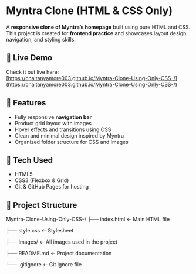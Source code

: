 # Myntra Clone (HTML & CSS Only)

A **responsive clone of Myntra’s homepage** built using pure HTML and CSS.  
This project is created for **frontend practice** and showcases layout design, navigation, and styling skills.

## 🔹 Live Demo
Check it out live here:  
[https://chaitanyamore003.github.io/Myntra-Clone-Using-Only-CSS-/](https://chaitanyamore003.github.io/Myntra-Clone-Using-Only-CSS-/)

## 🔹 Features
- Fully responsive **navigation bar**
- Product grid layout with images
- Hover effects and transitions using CSS
- Clean and minimal design inspired by Myntra
- Organized folder structure for CSS and Images

## 🔹 Tech Used
- HTML5
- CSS3 (Flexbox & Grid)
- Git & GitHub Pages for hosting

## 🔹 Project Structure
Myntra-Clone-Using-Only-CSS-/
├── index.html ← Main HTML file

├── style.css ← Stylesheet

├── Images/ ← All images used in the project

├── README.md ← Project documentation

└── .gitignore ← Git ignore file


